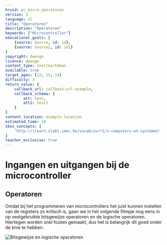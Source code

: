 ```yaml
---
hruid: pc_micro_operatoren
version: 3
language: nl
title: "Operatoren"
description: "Operatoren"
keywords: ["Microcontroller"]
educational_goals: [
    {source: Source, id: id}, 
    {source: Source2, id: id2}
]
copyright: dwengo
licence: dwengo
content_type: text/markdown
available: true
target_ages: [12, 13, 14]
difficulty: 3
return_value: {
    callback_url: callback-url-example,
    callback_schema: {
        att: test,
        att2: test2
    }
}
content_location: example-location
estimated_time: 10
skos_concepts: [
    'http://ilearn.ilabt.imec.be/vocab/curr1/s-computers-en-systemen'
]
teacher_exclusive: true
---
```

# Ingangen en uitgangen bij de microcontroller

## Operatoren

Omdat bij het programmeren van microcontrollers het juist kunnen instellen van de registers zo kritisch is, gaan we in het volgende filmpje nog eens in op veelgebruikte bitsgewijze operatoren en de logische operatoren. Hiertegen worden snel fouten gemaakt, dus het is belangrijk dit goed onder de knie te hebben.

![](@youtube/https://www.youtube.com/embed/txosxRy2vAc "Bitsgewijze en logische operatoren")

